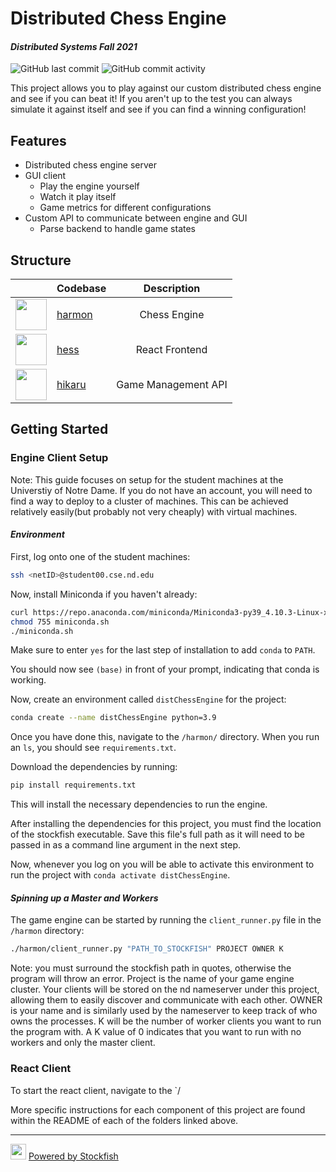 # Distributed Chess Engine
#### _Distributed Systems Fall 2021_

![GitHub last commit](https://img.shields.io/github/last-commit/gjakubik/distChessEngine?style=for-the-badge) ![GitHub commit activity](https://img.shields.io/github/commit-activity/w/gjakubik/distChessEngine?style=for-the-badge)

This project allows you to play against our custom distributed chess engine and see if you can beat it! If you aren't up to the test you can always simulate it against itself and see if you can find a winning configuration!

## Features
- Distributed chess engine server
- GUI client
    - Play the engine yourself
    - Watch it play itself
    - Game metrics for different configurations
- Custom API to communicate between engine and GUI
    - Parse backend to handle game states 

## Structure
|                       | Codebase              |      Description          |
| :-------------------- |:--------------------  | :-----------------------: |
| <img src="https://i.pinimg.com/originals/2c/95/04/2c950491f152f19fd03ee608cf08bbe1.jpg" width="50px" /> | [harmon](harmon)  |      Chess Engine     |
| <img src="https://players.chessbase.com/picture/hes24061" width="50px" />                               | [hess](hess)      |     React Frontend    |
| <img src="https://www.tatasteelchess.in/sites/default/files/2018-09/nakamura.jpg" width="50px" />       | [hikaru](hikaru)  |   Game Management API | 
 
 ## Getting Started

### Engine Client Setup

Note: This guide focuses on setup for the student machines at the Universtiy of Notre Dame. If you do not have an account, you will need to find a way to deploy to a cluster of machines. This can be achieved relatively easily(but probably not very cheaply) with virtual machines.

#### *Environment*

First, log onto one of the student machines:
```bash
ssh <netID>@student00.cse.nd.edu
```

Now, install Miniconda if you haven't already:
```bash
curl https://repo.anaconda.com/miniconda/Miniconda3-py39_4.10.3-Linux-x86_64.sh > miniconda.sh
chmod 755 miniconda.sh
./miniconda.sh
```

Make sure to enter `yes` for the last step of installation to add `conda` to `PATH`.

You should now see `(base)` in front of your prompt, indicating that conda is working.

Now, create an environment called `distChessEngine` for the project:
```bash
conda create --name distChessEngine python=3.9
```

Once you have done this, navigate to the `/harmon/` directory. When you run an `ls`, you should see `requirements.txt`.

Download the dependencies by running:
```bash
pip install requirements.txt
```

This will install the necessary dependencies to run the engine.

After installing the dependencies for this project, you must find the location of the stockfish executable. Save this file's full path as it will need to be passed in as a command line argument in the next step.

Now, whenever you log on you will be able to activate this environment to run the project with `conda activate distChessEngine`.

#### *Spinning up a Master and Workers*
The game engine can be started by running the `client_runner.py` file in the `/harmon` directory:
```bash
./harmon/client_runner.py "PATH_TO_STOCKFISH" PROJECT OWNER K
```
Note: you must surround the stockfish path in quotes, otherwise the program will throw an error. 
Project is the name of your game engine cluster. Your clients will be stored on the nd nameserver under this project, allowing them to easily discover and communicate with each other. OWNER is your name and is similarly used by the nameserver to keep track of who owns the processes. K will be the number of worker clients you want to run the program with. A K value of 0 indicates that you want to run with no workers and only the master client. 

### React Client

To start the react client, navigate to the `/


More specific instructions for each component of this project are found within the README of each of the folders linked above.

 
 ---
 <img src="https://www.chessprogramming.org/images/thumb/0/09/Stockfish-logo.png/300px-Stockfish-logo.png" width="25px" /> [Powered by Stockfish]

[Powered by Stockfish]: https://stockfishchess.org/
